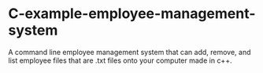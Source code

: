 # C-example-employee-management-system
A command line employee management system that can add, remove, and list employee files that are .txt files onto your computer made in c++.
